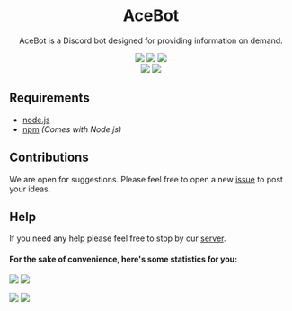 <div align="center">
  <h1 align="center"><strong>AceBot</strong></h1>
  AceBot is a Discord bot designed for providing information on demand.
  <p align="center">
    <a href="http://discord.gg/Y6Vgfyd"><img src="http://discordapp.com/api/guilds/247815199539593216/embed.png"></a>
    <a href="http://github.com/Aceheliflyer/AceBot/blob/master/LICENSE"><img src="http://img.shields.io/github/license/Aceheliflyer/AceBot.svg"></a>
    <a href="http://standardjs.com"><img src="http://img.shields.io/badge/code_style-standard-brightgreen.svg"></a><br />
    <a href="http://david-dm.org/Aceheliflyer/AceBot"><img src="http://david-dm.org/Aceheliflyer/AceBot/status.svg"></a>
    <a href="http://david-dm.org/aceheliflyer/acebot?type=dev"><img src="http://david-dm.org/aceheliflyer/acebot/dev-status.svg"></a>
  </p>
</div>

## Requirements
*   [node.js](http://nodejs.org)
*   [npm](http://npmjs.com) *(Comes with Node.js)*

## Contributions
We are open for suggestions. Please feel free to open a new [issue](http://github.com/Aceheliflyer/AceBot/issues) to post your ideas.

## Help
If you need any help please feel free to stop by our [server](http://discord.gg/Y6Vgfyd).

#### For the sake of convenience, here's some statistics for you:
[![](http://img.shields.io/github/issues-raw/Aceheliflyer/AceBot.svg)](http://github.com/Aceheliflyer/AceBot/issues?q=is%3Aopen+is%3Aissue)
[![](http://img.shields.io/github/issues-closed-raw/Aceheliflyer/AceBot.svg)](http://github.com/Aceheliflyer/AceBot/issues?q=is%3Aissue+is%3Aclosed)

[![](http://img.shields.io/github/issues-pr-raw/Aceheliflyer/AceBot.svg)](http://github.com/Aceheliflyer/AceBot/pulls?q=is%3Aopen+is%3Apr)
[![](http://img.shields.io/github/issues-pr-closed-raw/Aceheliflyer/AceBot.svg)](http://github.com/Aceheliflyer/AceBot/pulls?q=is%3Apr+is%3Aclosed)

